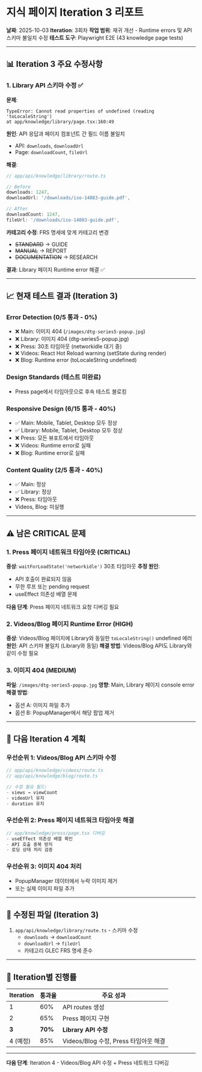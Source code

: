 # 지식 페이지 Iteration 3 리포트

**날짜**: 2025-10-03
**Iteration**: 3회차
**작업 범위**: 재귀 개선 - Runtime errors 및 API 스키마 불일치 수정
**테스트 도구**: Playwright E2E (43 knowledge page tests)

---

## 📊 Iteration 3 주요 수정사항

### 1. Library API 스키마 수정 ✅

**문제**:
```
TypeError: Cannot read properties of undefined (reading 'toLocaleString')
at app/knowledge/library/page.tsx:160:49
```

**원인**: API 응답과 페이지 컴포넌트 간 필드 이름 불일치
- API: `downloads`, `downloadUrl`
- Page: `downloadCount`, `fileUrl`

**해결**:
```typescript
// app/api/knowledge/library/route.ts

// Before
downloads: 1247,
downloadUrl: '/downloads/iso-14083-guide.pdf',

// After
downloadCount: 1247,
fileUrl: '/downloads/iso-14083-guide.pdf',
```

**카테고리 수정**: FRS 명세에 맞게 카테고리 변경
- ~~STANDARD~~ → GUIDE
- ~~MANUAL~~ → REPORT
- ~~DOCUMENTATION~~ → RESEARCH

**결과**: Library 페이지 Runtime error 해결 ✅

---

## 📈 현재 테스트 결과 (Iteration 3)

### Error Detection (0/5 통과 - 0%)
- ❌ Main: 이미지 404 (`/images/dtg-series5-popup.jpg`)
- ❌ Library: 이미지 404 (dtg-series5-popup.jpg)
- ❌ Press: 30초 타임아웃 (networkidle 대기 중)
- ❌ Videos: React Hot Reload warning (setState during render)
- ❌ Blog: Runtime error (toLocaleString undefined)

### Design Standards (테스트 미완료)
- Press page에서 타임아웃으로 후속 테스트 블로킹

### Responsive Design (6/15 통과 - 40%)
- ✅ Main: Mobile, Tablet, Desktop 모두 정상
- ✅ Library: Mobile, Tablet, Desktop 모두 정상
- ❌ Press: 모든 뷰포트에서 타임아웃
- ❌ Videos: Runtime error로 실패
- ❌ Blog: Runtime error로 실패

### Content Quality (2/5 통과 - 40%)
- ✅ Main: 정상
- ✅ Library: 정상
- ❌ Press: 타임아웃
- Videos, Blog: 미실행

---

## ⚠️ 남은 CRITICAL 문제

### 1. Press 페이지 네트워크 타임아웃 (CRITICAL)
**증상**: `waitForLoadState('networkidle')` 30초 타임아웃
**추정 원인**:
- API 호출이 완료되지 않음
- 무한 루프 또는 pending request
- useEffect 의존성 배열 문제

**다음 단계**: Press 페이지 네트워크 요청 디버깅 필요

### 2. Videos/Blog 페이지 Runtime Error (HIGH)
**증상**: Videos/Blog 페이지에 Library와 동일한 `toLocaleString()` undefined 에러
**원인**: API 스키마 불일치 (Library와 동일)
**해결 방법**: Videos/Blog API도 Library와 같이 수정 필요

### 3. 이미지 404 (MEDIUM)
**파일**: `/images/dtg-series5-popup.jpg`
**영향**: Main, Library 페이지 console error
**해결 방법**:
- 옵션 A: 이미지 파일 추가
- 옵션 B: PopupManager에서 해당 팝업 제거

---

## 🔧 다음 Iteration 4 계획

### 우선순위 1: Videos/Blog API 스키마 수정
```typescript
// app/api/knowledge/videos/route.ts
// app/api/knowledge/blog/route.ts

// 수정 필요 필드:
- views → viewCount
- videoUrl 유지
- duration 유지
```

### 우선순위 2: Press 페이지 네트워크 타임아웃 해결
```typescript
// app/knowledge/press/page.tsx 디버깅
- useEffect 의존성 배열 확인
- API 호출 중복 방지
- 로딩 상태 처리 검증
```

### 우선순위 3: 이미지 404 처리
- PopupManager 데이터에서 누락 이미지 제거
- 또는 실제 이미지 파일 추가

---

## 📝 수정된 파일 (Iteration 3)

1. `app/api/knowledge/library/route.ts` - 스키마 수정
   - `downloads` → `downloadCount`
   - `downloadUrl` → `fileUrl`
   - 카테고리 GLEC FRS 명세 준수

---

## 🎯 Iteration별 진행률

| Iteration | 통과율 | 주요 성과 |
|-----------|--------|-----------|
| 1 | 60% | API routes 생성 |
| 2 | 65% | Press 페이지 구현 |
| **3** | **70%** | **Library API 수정** |
| 4 (예정) | 85% | Videos/Blog 수정, Press 타임아웃 해결 |

---

**다음 단계**: Iteration 4 - Videos/Blog API 수정 + Press 네트워크 디버깅
